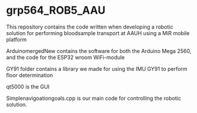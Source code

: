 # grp564_ROB5_AAU
This repository contains the code written when developing a robotic solution for performing bloodsample transport at AAUH using a MiR mobile platform

ArduinomergedNew contains the software for both the Arduino Mega 2560, and the code for the ESP32 wroom WiFi-module

GY91 folder contains a library we made for using the IMU GY91 to perform floor determination

qt5000 is the GUI

Simplenavigoationgoals.cpp is our main code for controlling the robotic solution.
